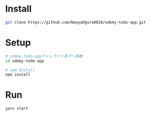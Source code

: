 # Install
```bash
git clone https://github.com/NaoyaOgura0828/udemy-todo-app.git
```

# Setup
```bash
# udemy-todo-appディレクトリ直下へ移動
cd udemy-todo-app

# npm Install
npm install
```

# Run
```bash
yarn start
```